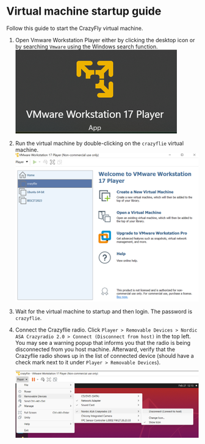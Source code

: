# Virtual machine startup guide
Follow this guide to start the CrazyFly virtual machine.

1. Open Vmware Workstation Player either by clicking the desktop icon or by searching `Vmware` using the Windows search function. ![vmware_icon.png](img/vmware_icon.png)

2. Run the virtual machine by double-clicking on the `crazyflie` virtual machine. ![vmware.png](img/vmware.png)

3. Wait for the virtual machine to startup and then login. The password is `crazyflie`.

4. Connect the Crazyflie radio. Click `Player > Removable Devices > Nordic ASA Crazyradio 2.0 > Connect (Disconnect from host)` in the top left. You may see a warning popup that informs you that the radio is being disconnected from you host machine. Afterward, verify that the Crazyflie radio shows up in the list of connected device (should have a check mark next to it under `Player > Removable Devices`).

   ![crazyradio.png](img/crazyradio.png)